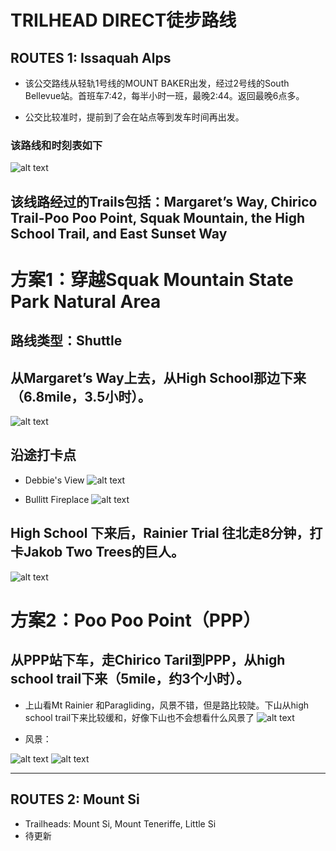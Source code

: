 # TRILHEAD DIRECT徒步路线

## ROUTES 1: Issaquah Alps
* 该公交路线从轻轨1号线的MOUNT BAKER出发，经过2号线的South Bellevue站。首班车7:42，每半小时一班，最晚2:44。返回最晚6点多。

* 公交比较准时，提前到了会在站点等到发车时间再出发。

### 该路线和时刻表如下
![alt text](image-1.png)

## 该线路经过的Trails包括：Margaret’s Way, Chirico Trail-Poo Poo Point, Squak Mountain, the High School Trail, and East Sunset Way

# 方案1：穿越Squak Mountain State Park Natural Area
## 路线类型：Shuttle
## 从Margaret’s Way上去，从High School那边下来（6.8mile，3.5小时）。

![alt text](image-7.png)

## 沿途打卡点 
* Debbie's View
![alt text](image-8.png)

* Bullitt Fireplace
![alt text](image-9.png)

## High School 下来后，Rainier Trial 往北走8分钟，打卡Jakob Two Trees的巨人。
![alt text](image-6.png)


# 方案2：Poo Poo Point（PPP）
## 从PPP站下车，走Chirico Taril到PPP，从high school trail下来（5mile，约3个小时）。
* 上山看Mt Rainier 和Paragliding，风景不错，但是路比较陡。下山从high school trail下来比较缓和，好像下山也不会想看什么风景了
![alt text](image-3.png)

* 风景：

![alt text](image-4.png)
![alt text](image-5.png)

---

## ROUTES 2: Mount Si

* Trailheads: Mount Si, Mount Teneriffe, Little Si
* 待更新